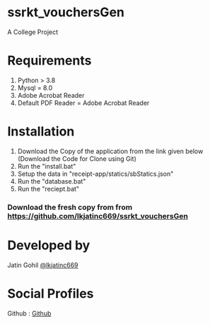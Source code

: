 # ssrkt_vouchersGen
A College Project

# Requirements
1. Python > 3.8
2. Mysql = 8.0
3. Adobe Acrobat Reader
4. Default PDF Reader = Adobe Acrobat Reader

# Installation
1. Download the Copy of the application from the link given below (Download the Code for Clone using Git)
2. Run the "install.bat"
3. Setup the data in "receipt-app/statics/sbStatics.json"
4. Run the "database.bat"
5. Run the "reciept.bat"

### Download the fresh copy from from https://github.com/lkjatinc669/ssrkt_vouchersGen
# Developed by
Jatin Gohil [@lkjatinc669](https://github.com/lkjatinc669/)

# Social Profiles
Github : [Github](https://github.com/lkjatinc669/)
